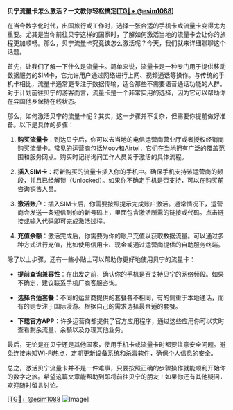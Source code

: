 **贝宁流量卡怎么激活？一文教你轻松搞定[[TG💪+ @esim1088](https://t.me/s/esim1088)]**

在当今数字化时代，出国旅行或工作时，选择一张合适的手机卡或流量卡变得尤为重要。尤其是当你前往贝宁这样的国家时，了解如何激活当地的流量卡会让你的旅程更加顺畅。那么，贝宁流量卡究竟该怎么激活呢？今天，我们就来详细聊聊这个话题。

首先，让我们了解一下什么是流量卡。简单来说，流量卡是一种专门用于提供移动数据服务的SIM卡，它允许用户通过网络进行上网、视频通话等操作。与传统的手机卡相比，流量卡通常更专注于数据传输，适合那些不需要语音通话功能的人群。对于计划前往贝宁的游客而言，流量卡是一个非常实用的选择，因为它可以帮助你在异国他乡保持在线状态。

那么，如何激活贝宁的流量卡呢？其实，这一步骤并不复杂，但需要你提前做好准备。以下是具体的步骤：

1. **购买流量卡**：到达贝宁后，你可以去当地的电信运营商营业厅或者授权经销商购买流量卡。常见的运营商包括Moov和Airtel，它们在当地拥有广泛的覆盖范围和服务网点。购买时记得询问工作人员关于激活的具体流程。

2. **插入SIM卡**：将新购买的流量卡插入你的手机中。确保手机支持该运营商的频段，并且已经解锁（Unlocked）。如果你不确定手机是否支持，可以在购买前咨询销售人员。

3. **激活账户**：插入SIM卡后，你需要按照提示完成账户激活。通常情况下，运营商会发送一条短信到你的新号码上，里面包含激活所需的链接或代码。点击链接或输入代码即可完成激活过程。

4. **充值余额**：激活完成后，你需要为你的账户充值以获取数据流量。可以通过多种方式进行充值，比如使用信用卡、现金或通过运营商提供的自助服务终端。

除了以上步骤，还有一些小贴士可以帮助你更好地使用贝宁的流量卡：

- **提前查询兼容性**：在出发之前，确认你的手机是否支持贝宁的网络频段。如果不确定，建议联系手机厂商客服咨询。
  
- **选择合适套餐**：不同的运营商提供的套餐各不相同，有的侧重于本地通话，而有的则专注于国际漫游。根据自己的需求选择最合适的套餐。

- **下载官方APP**：许多运营商都提供了官方应用程序，通过这些应用你可以实时查看剩余流量、余额以及办理其他业务。

最后，无论是在贝宁还是其他国家，使用手机卡或流量卡时都要注意安全问题。避免连接未知Wi-Fi热点，定期更新设备系统和杀毒软件，确保个人信息的安全。

总之，激活贝宁流量卡并不是一件难事，只要按照正确的步骤操作就能顺利开始你的数字之旅。希望这篇文章能帮助到即将前往贝宁的朋友！如果你还有其他疑问，欢迎随时留言讨论。

[[TG💪+ @esim1088](https://t.me/s/esim1088) ![Image](https://i.postimg.cc/4NQfJmqS/Snipaste-2025-05-13-00-14-12.png)]